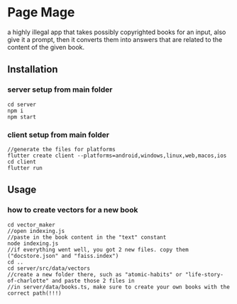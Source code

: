 # Page Mage

a highly illegal app that takes possibly copyrighted books for an input, also give it a prompt, then it converts them into answers that are related to the content of the given book.

## Installation

### server setup from main folder
```
cd server
npm i
npm start
```

### client setup from main folder
```
//generate the files for platforms
flutter create client --platforms=android,windows,linux,web,macos,ios
cd client
flutter run
```

## Usage

### how to create vectors for a new book
```
cd vector_maker
//open indexing.js
//paste in the book content in the "text" constant
node indexing.js
//if everything went well, you got 2 new files. copy them ("docstore.json" and "faiss.index")
cd ..
cd server/src/data/vectors
//create a new folder there, such as "atomic-habits" or "life-story-of-charlotte" and paste those 2 files in
//in server/data/books.ts, make sure to create your own books with the correct path(!!!)
``` 